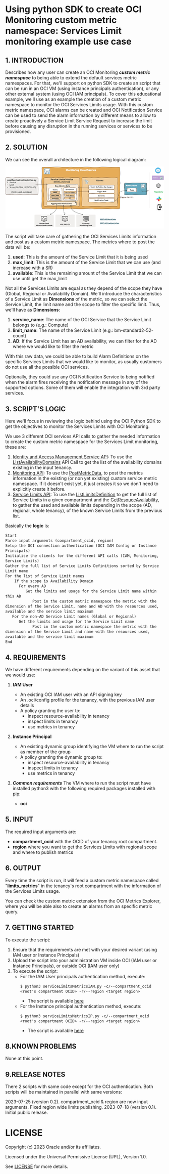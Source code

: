 
# Using python SDK to create OCI Monitoring custom metric namespace: Services Limit monitoring example use case

## 1. INTRODUCTION

Describes how any user can create an OCI Monitoring ***custom metric namespace*** to being able to extend the default services metric namespaces. For that, we'll support on python SDK to create an script that can be run in an OCI VM (using instance principals authentication), or any other external system (using OCI IAM principals). To cover this educational example, we'll use as an example the creation of a custom metric namespace to monitor the OCI Services Limits usage. With this custom metric namespace, OCI alarms can be created and OCI Notification Service can be used to send the alarm information by different means to allow to create proactively a Service Limit Service Request to increase the limit before causing any disruption in the running services or services to be provisioned.

## 2. SOLUTION
We can see the overall architecture in the following logical diagram:

![Logical diagram](./files/Diagrams/custom-metrics-python-SDK-services-limit_solution1.png)

The script will take care of gathering the OCI Services Limits information and post as a custom metric namespace. The metrics where to post the data will be:

1. **used**: This is the amount of the Service Limit that it is being used
2. **max_limit**: This is the amount of the Service Limit that we can use (and increase with a SR)
3. **available**: This is the remaining amount of the Service Limit that we can use until get the max_limit
   
Not all the Services Limits are equal as they depend of the scope they have (Global, Regional or Availability Domain). We'll introduce the characteristics of a Service Limit as **Dimensions** of the metric, so we can select the Service Limit, the limit name and the scope to filter the specific limit. Thus, we'll have as **Dimensions**:

1. **service_name**: The name of the OCI Service that the Service Limit belongs to (e.g.: Compute)
2. **limit_name**: The name of the Service Limit (e.g.: bm-standard2-52-count)
3. **AD**: If the Service Limit has an AD availability, we can filter for the AD where we would like to filter the metric
 
With this raw data, we could be able to build Alarm Definitions on the specific Services Limits that we would like to monitor, as usually customers do not use all the possible OCI services.

Optionally, they could use any OCI Notification Service to being notified when the alarm fires receiving the notification message in any of the supported options. Some of them will enable the integration with 3rd party services.

## 3. SCRIPT'S LOGIC

Here we'll focus in reviewing the logic behind using the OCI Python SDK to get the objectives to monitor the Services Limits with OCI Monitoring.

We use 3 different OCI services API calls to gather the needed information to create the custom metric namespace for the Services Limit monitoring, these are:

1. [Identity and Access Management Service API](https://docs.oracle.com/en-us/iaas/api/#/en/identity/20160918/): To use the [ListAvailabilityDomains](https://docs.oracle.com/en-us/iaas/api/#/en/identity/20160918/AvailabilityDomain/ListAvailabilityDomains) API Call to get the list of the availability domains existing in the input tenancy.
2. [Monitoring API](https://docs.oracle.com/en-us/iaas/api/#/en/monitoring/20180401/): To use the [PostMetricData](https://docs.oracle.com/en-us/iaas/api/#/en/monitoring/20180401/MetricData/PostMetricData), to post the metrics information in the existing (or non yet existing) custom service metric namespace. If it doesn't exist yet, it just creates it so we don't need to explicitly create it before.
3. [Service Limits API](https://docs.oracle.com/en-us/iaas/api/#/en/limits/20181025/): To use the [ListLimitsDefinition](https://docs.oracle.com/en-us/iaas/api/#/en/limits/20181025/LimitDefinitionSummary/ListLimitDefinitions) to get the full list of Service Limits in a given compartment and the [GetResouceAvailability](https://docs.oracle.com/en-us/iaas/api/#/en/limits/20181025/ResourceAvailability/GetResourceAvailability), to gather the used and available limits depending in the scope (AD, regional, whole tenancy), of the known Service Limits from the previous list.
   
Basically the **logic** is:

````
Start
Parse input arguments (compartment_ocid, region)
Setup the OCI connection authentication (OCI IAM Config or Instance Principals)
Initialise the clients for the different API calls (IAM, Monitoring, Service Limits)
Gather the full list of Service Limits Definitions sorted by Service Limit name
For the list of Service Limit names
    If the scope is Availability Domain
      For every AD
         Get the limits and usage for the Service Limit name within this AD
            Post in the custom metric namespace the metric with the dimension of the Service Limit, name and AD with the resources used, available and the service limit maximum
   For the non-AD Service Limit names (Global or Regional)
      Get the limits and usage for the Service Limit name 
            Post in the custom metric namespace the metric with the dimension of the Service Limit and name with the resources used, available and the service limit maximum
End
````

## 4. REQUIREMENTS

We have different requirements depending on the variant of this asset that we would use:

1. **IAM User**
    * An existing OCI IAM user with an API signing key
    * An .oci/config profile for the tenancy, with the previous IAM user details
    * A policy granting the user to:
      * inspect resource-availability in tenancy
      * inspect limits in tenancy
      * use metrics in tenancy
  
2. **Instance Principal**
   * An existing dynamic group identifying the VM where to run the script as member of the group
   * A policy granting the dynamic group to:
      * inspect resource-availability in tenancy
      * inspect limits in tenancy
      * use metrics in tenancy

3. ***Common requirements***
The VM where to run the script must have installed python3 with the following required packages installed with pip:
   *  **oci**

## 5. INPUT

The required input arguments are:

* **compartment_ocid** with the OCID of your tenancy root compartment. 
* **region** where you want to get the Services Limits with regional scope and where to publish metrics

## 6. OUTPUT

Every time the script is run, it will feed a custom metric namespace called "**limits_metrics**" in the tenancy's root compartment with the information of the Services Limits usage.

You can check the custom metric extension from the OCI Metrics Explorer, where you will be able also to create an alarms from an specific metric query.

## 7. GETTING STARTED

To execute the script:

1. Ensure that the requirements are met with your desired variant (using IAM user or Instance Principals)
2. Upload the script into your administration VM inside OCI (IAM user or Instance Principals), or outside OCI (IAM user only)
3. To execute the script: 
   * For the IAM User principals authentication method, execute:
        ````
        $ python3 serviceLimitsMetricsIAM.py -c/--compartment_ocid <root's compartment OCID> -r/--region <target region>
        ````
        * The script is available [here](./files/Scripts/postServiceLimitsMetricsIAM.py)
   * For the Instance principal authentication method, execute:
        ````
        $ python3 serviceLimitsMetricsIP.py -c/--compartment_ocid <root's compartment OCID> -r/--region <target region>
        ````
        * The script is available [here](./files/Scripts/postServiceLimitsMetricsIP.py)

## 8.KNOWN PROBLEMS

None at this point.

## 9.RELEASE NOTES

There 2 scripts with same code except for the OCI authentication. Both scripts will be maintained in parallel with same versions:

2023-07-25 (version 0.2). compartment_ocid & region are now input arguments. Fixed region wide limits publishing.
2023-07-18 (version 0.1). Initial public release.
  
# LICENSE

Copyright (c) 2023 Oracle and/or its affiliates.

Licensed under the Universal Permissive License (UPL), Version 1.0.

See [LICENSE](https://github.com/oracle-devrel/technology-engineering/blob/folder-structure/LICENSE) for more details.
